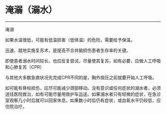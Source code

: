 # 淹溺（溺水）

---

淹溺



如果水温很低，可能有低温损害（低体温）的危险，需要给予保温。



迅速、就地实施复苏术，是提高不合并脑损伤患者生存率的关键。

即使患者溺水时间较长，也应反复尝试，尽量使其复苏。如有必要，应做人工呼吸和心肺复苏（CPR）

与其他大多数急救状况先完成CPR不同的是，胸外按压之前就要开始人工呼吸。

如可能有脊柱损伤，应尽可能减少颈部移动。没有意识或任何症状的溺水者，必须送往医院救治，如有可能尽量用救护车运送。如果溺水者只有轻微的症状，在急诊室观察几小时后就可以回家休息。如果数小时后仍有症状，或血氧水平仍较低，应住院治疗。

